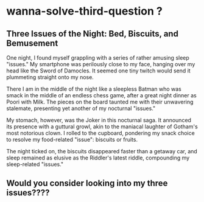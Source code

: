 # wanna-solve-third-question ?

## Three Issues of the Night: Bed, Biscuits, and Bemusement

One night, I found myself grappling with a series of rather amusing sleep "issues." My smartphone was perilously close to my face, hanging over my head like the Sword of Damocles. It seemed one tiny twitch would send it plummeting straight onto my nose.

There I am in the middle of the night like a sleepless Batman who was smack in the middle of an endless chess game, after a great night dinner as Poori with Milk. The pieces on the board taunted me with their unwavering stalemate, presenting yet another of my nocturnal "issues."

My stomach, however, was the Joker in this nocturnal saga. It announced its presence with a guttural growl, akin to the maniacal laughter of Gotham's most notorious clown. I rolled to the cupboard, pondering my snack choice to resolve my food-related "issue": biscuits or fruits.

The night ticked on, the biscuits disappeared faster than a getaway car, and sleep remained as elusive as the Riddler's latest riddle, compounding my sleep-related "issues."

## Would you consider looking into my three issues???? 
